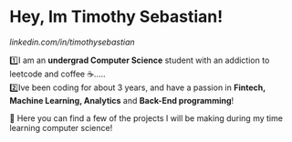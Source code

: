 # Hey, Im Timothy Sebastian!
*linkedin.com/in/timothysebastian*

1️⃣I am an **undergrad Computer Science** student with an addiction to leetcode and coffee ☕️.....  
2️⃣Ive been coding for about 3 years, and have a passion in **Fintech, Machine Learning, Analytics** and **Back-End programming**!

 🎯 Here you can find a few of the projects I will be making during my time learning computer science!
 
